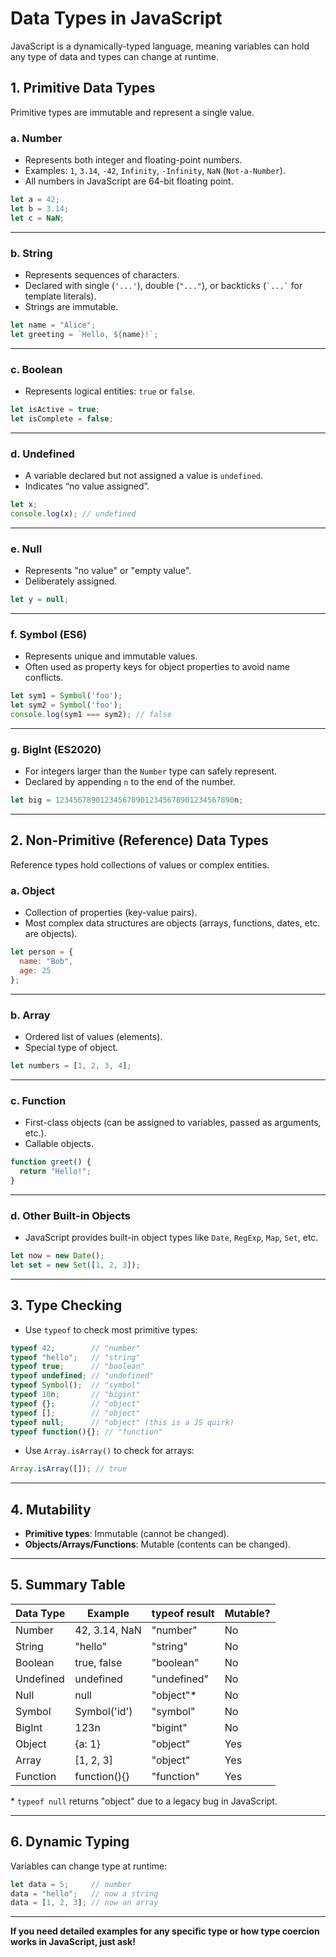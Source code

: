 # Data Types in JavaScript

JavaScript is a dynamically-typed language, meaning variables can hold any type of data and types can change at runtime.

## 1. Primitive Data Types

Primitive types are immutable and represent a single value.

### a. **Number**
- Represents both integer and floating-point numbers.
- Examples: `1`, `3.14`, `-42`, `Infinity`, `-Infinity`, `NaN` (`Not-a-Number`).
- All numbers in JavaScript are 64-bit floating point.

```javascript
let a = 42;
let b = 3.14;
let c = NaN;
```

---

### b. **String**
- Represents sequences of characters.
- Declared with single (`'...'`), double (`"..."`), or backticks (`` `...` `` for template literals).
- Strings are immutable.

```javascript
let name = "Alice";
let greeting = `Hello, ${name}!`;
```

---

### c. **Boolean**
- Represents logical entities: `true` or `false`.

```javascript
let isActive = true;
let isComplete = false;
```

---

### d. **Undefined**
- A variable declared but not assigned a value is `undefined`.
- Indicates “no value assigned”.

```javascript
let x;
console.log(x); // undefined
```

---

### e. **Null**
- Represents "no value" or "empty value".
- Deliberately assigned.

```javascript
let y = null;
```

---

### f. **Symbol** (ES6)
- Represents unique and immutable values.
- Often used as property keys for object properties to avoid name conflicts.

```javascript
let sym1 = Symbol('foo');
let sym2 = Symbol('foo');
console.log(sym1 === sym2); // false
```

---

### g. **BigInt** (ES2020)
- For integers larger than the `Number` type can safely represent.
- Declared by appending `n` to the end of the number.

```javascript
let big = 1234567890123456789012345678901234567890n;
```

---

## 2. Non-Primitive (Reference) Data Types

Reference types hold collections of values or complex entities.

### a. **Object**
- Collection of properties (key-value pairs).
- Most complex data structures are objects (arrays, functions, dates, etc. are objects).

```javascript
let person = {
  name: "Bob",
  age: 25
};
```

---

### b. **Array**
- Ordered list of values (elements).
- Special type of object.

```javascript
let numbers = [1, 2, 3, 4];
```

---

### c. **Function**
- First-class objects (can be assigned to variables, passed as arguments, etc.).
- Callable objects.

```javascript
function greet() {
  return "Hello!";
}
```

---

### d. **Other Built-in Objects**
- JavaScript provides built-in object types like `Date`, `RegExp`, `Map`, `Set`, etc.

```javascript
let now = new Date();
let set = new Set([1, 2, 3]);
```

---

## 3. Type Checking

- Use `typeof` to check most primitive types:

```javascript
typeof 42;        // "number"
typeof "hello";   // "string"
typeof true;      // "boolean"
typeof undefined; // "undefined"
typeof Symbol();  // "symbol"
typeof 10n;       // "bigint"
typeof {};        // "object"
typeof [];        // "object"
typeof null;      // "object" (this is a JS quirk)
typeof function(){}; // "function"
```

- Use `Array.isArray()` to check for arrays:

```javascript
Array.isArray([]); // true
```

---

## 4. Mutability

- **Primitive types**: Immutable (cannot be changed).
- **Objects/Arrays/Functions**: Mutable (contents can be changed).

---

## 5. Summary Table

| Data Type      | Example            | typeof result    | Mutable?   |
|----------------|--------------------|------------------|------------|
| Number         | 42, 3.14, NaN      | "number"         | No         |
| String         | "hello"            | "string"         | No         |
| Boolean        | true, false        | "boolean"        | No         |
| Undefined      | undefined          | "undefined"      | No         |
| Null           | null               | "object"*        | No         |
| Symbol         | Symbol('id')       | "symbol"         | No         |
| BigInt         | 123n               | "bigint"         | No         |
| Object         | {a: 1}             | "object"         | Yes        |
| Array          | [1, 2, 3]          | "object"         | Yes        |
| Function       | function(){}       | "function"       | Yes        |

\* `typeof null` returns "object" due to a legacy bug in JavaScript.

---

## 6. Dynamic Typing

Variables can change type at runtime:

```javascript
let data = 5;     // number
data = "hello";   // now a string
data = [1, 2, 3]; // now an array
```

---

**If you need detailed examples for any specific type or how type coercion works in JavaScript, just ask!**